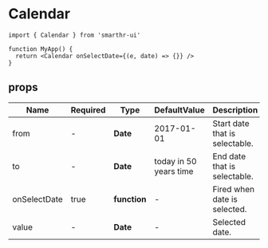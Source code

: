 # Calendar

```tsx
import { Calendar } from 'smarthr-ui'

function MyApp() {
  return <Calendar onSelectDate={(e, date) => {}} />
}
```

## props

| Name         | Required | Type         | DefaultValue           | Description                    |
| ------------ | -------- | ------------ | ---------------------- | ------------------------------ |
| from         | -        | **Date**     | 2017-01-01             | Start date that is selectable. |
| to           | -        | **Date**     | today in 50 years time | End date that is selectable.   |
| onSelectDate | true     | **function** | -                      | Fired when date is selected.   |
| value        | -        | **Date**     | -                      | Selected date.                 |
